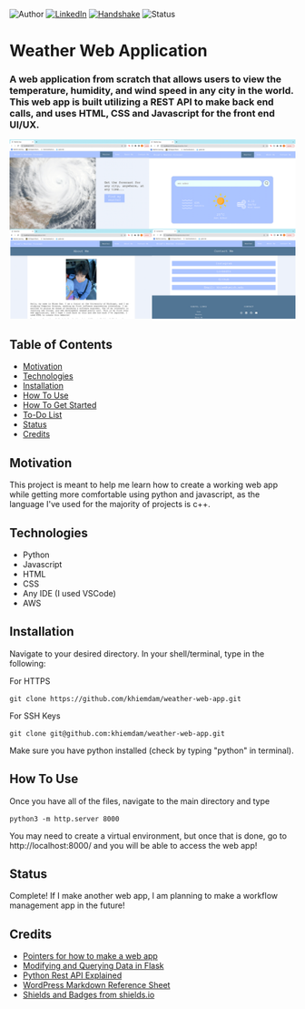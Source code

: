 <!-- Shields from shields.io -->
![Author][author-shield]
[![LinkedIn][linkedin-shield]][linkedin-url] [![Handshake][handshake-shield]][handshake-url] ![Status][status-shield]

# Weather Web Application

### A web application from scratch that allows users to view the temperature, humidity, and wind speed in any city in the world. This web app is built utilizing a REST API to make back end calls, and uses HTML, CSS and Javascript for the front end UI/UX.

![Website Image](/static/images/webapp-pages.png)

## Table of Contents
* [Motivation](#motivation)
* [Technologies](#technologies)
* [Installation](#installation)
* [How To Use](#how-to-use)
* [How To Get Started](#how-to-get-started)
* [To-Do List](#to-do-list)
* [Status](#status)
* [Credits](#credits)

## Motivation

This project is meant to help me learn how to create a working web app while getting more comfortable using python and javascript, as the language I've used for the majority of projects is c++.

## Technologies
* Python
* Javascript
* HTML
* CSS
* Any IDE (I used VSCode)
* AWS

## Installation
Navigate to your desired directory. In your shell/terminal, type in the following:

For HTTPS
```
git clone https://github.com/khiemdam/weather-web-app.git
```
For SSH Keys
```
git clone git@github.com:khiemdam/weather-web-app.git
```

Make sure you have python installed (check by typing "python" in terminal).


## How To Use
Once you have all of the files, navigate to the main directory and type

```
python3 -m http.server 8000
```

You may need to create a virtual environment, but once that is done, go to http://localhost:8000/ and you will be able to access the web app!

## Status
Complete! If I make another web app, I am planning to make a workflow management app in the future!

## Credits
* [Pointers for how to make a web app](https://makingsmallercircles.com/articles/how-to-build-a-web-app/)
* [Modifying and Querying Data in Flask](https://flask-sqlalchemy.palletsprojects.com/en/3.0.x/queries/)
* [Python Rest API Explained](https://www.youtube.com/watch?v=GMppyAPbLYk&ab_channel=TechWithTim)
* [WordPress Markdown Reference Sheet](https://wordpress.com/support/markdown-quick-reference/)
* [Shields and Badges from shields.io](shields.io)

<!-- Links & Images -->
[author-shield]: https://img.shields.io/badge/Author-Khiem_Dam-555?style=for-the-badge&color=999
[linkedin-shield]: https://img.shields.io/badge/LinkedIn-555?style=for-the-badge&logo=linkedIn
[linkedin-url]: https://www.linkedin.com/in/khiemd/
[handshake-shield]: https://img.shields.io/badge/Handshake-555?style=for-the-badge&logo=handshake&logoColor=white
[handshake-url]: https://app.joinhandshake.com/stu/users/31441591
[status-shield]: https://img.shields.io/badge/status-completed-555?style=for-the-badge&labelColor=555&color=03c04a
